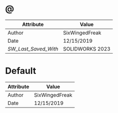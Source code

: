 # @
| Attribute | Value |
| ---  | ---     |
| Author | SixWingedFreak |
| Date | 12/15/2019 |
| _SW_Last_Saved_With_ | SOLIDWORKS 2023 |
# Default
| Attribute | Value |
| ---  | ---     |
| Author | SixWingedFreak |
| Date | 12/15/2019 |
